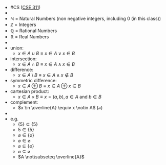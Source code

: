 - #CS ([CSE 311](https://courses.cs.washington.edu/courses/cse311/23wi/))
-
- $\mathbb{N}$ = Natural Numbers (non negative integers, including 0 (in this class))
- $\mathbb{Z}$ = Integers
- $\mathbb{Q}$ = Rational Numbers
- $\mathbb{R}$ = Real Numbers
-
- union:
	- $x \in A \cup B \equiv x \in A \vee x \in B$
- intersection:
	- $x \in A \cap B \equiv x \in A \wedge x \in B$
- difference:
	- $x \in A \setminus B \equiv x \in A \wedge x \notin B$
- symmetric difference:
	- $x \in A \oplus B \equiv x \in A \oplus x \in B$
- cartesian product:
	- $x \in A \times B \equiv x = (a, b), a \in A \text{ and } b \in B$
- complement:
	- $x \in \overline{A} \equiv x \notin A$ $(\mathcal{u})$
-
- e.g.
	- $\{5\} \subseteq \{5\}$
	- $5 \in \{5\}$
	- $\varnothing \in \{\varnothing\}$
	- $\varnothing \in \varnothing$
	- $\varnothing \subseteq \{\varnothing\}$
	- $\varnothing \subseteq \varnothing$
	- $A \not\subseteq \overline{A}$